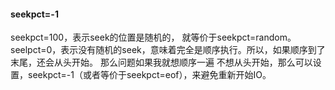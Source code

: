 #### seekpct=-1
seekpct=100，表示seek的位置是随机的， 就等价于seekpct=random。
seelpct=0，表示没有随机的seek，意味着完全是顺序执行。所以，如果顺序到了末尾，还会从头开始。
那么问题如果我就想顺序一遍 不想从头开始，那么可以设置，seekpct=-1（或者等价于seekpct=eof），来避免重新开始IO。
